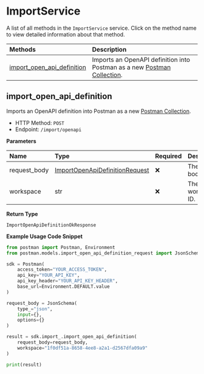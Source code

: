 # ImportService

A list of all methods in the `ImportService` service. Click on the method name to view detailed information about that method.

| Methods                                                   | Description                                                                                                                                                 |
| :-------------------------------------------------------- | :---------------------------------------------------------------------------------------------------------------------------------------------------------- |
| [import_open_api_definition](#import_open_api_definition) | Imports an OpenAPI definition into Postman as a new [Postman Collection](https://learning.postman.com/docs/getting-started/creating-the-first-collection/). |

## import_open_api_definition

Imports an OpenAPI definition into Postman as a new [Postman Collection](https://learning.postman.com/docs/getting-started/creating-the-first-collection/).

- HTTP Method: `POST`
- Endpoint: `/import/openapi`

**Parameters**

| Name         | Type                                                                          | Required | Description         |
| :----------- | :---------------------------------------------------------------------------- | :------- | :------------------ |
| request_body | [ImportOpenApiDefinitionRequest](../models/ImportOpenApiDefinitionRequest.md) | ❌       | The request body.   |
| workspace    | str                                                                           | ❌       | The workspace's ID. |

**Return Type**

`ImportOpenApiDefinitionOkResponse`

**Example Usage Code Snippet**

```python
from postman import Postman, Environment
from postman.models.import_open_api_definition_request import JsonSchema

sdk = Postman(
    access_token="YOUR_ACCESS_TOKEN",
    api_key="YOUR_API_KEY",
    api_key_header="YOUR_API_KEY_HEADER",
    base_url=Environment.DEFAULT.value
)

request_body = JsonSchema(
    type_="json",
    input={},
    options={}
)

result = sdk.import_.import_open_api_definition(
    request_body=request_body,
    workspace="1f0df51a-8658-4ee8-a2a1-d2567dfa09a9"
)

print(result)
```
